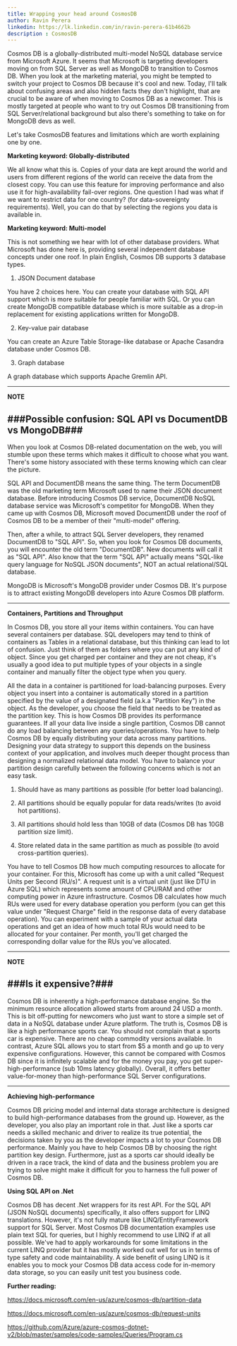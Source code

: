 ```yaml
---
title: Wrapping your head around CosmosDB
author: Ravin Perera
linkedin: https://lk.linkedin.com/in/ravin-perera-61b4662b
description : CosmosDB
---
```


Cosmos DB is a globally-distributed multi-model NoSQL database service from Microsoft Azure. It seems that Microsoft is targeting developers moving on from SQL Server as well as MongoDB to transition to Cosmos DB. When you look at the marketing material, you might be tempted to switch your project to Cosmos DB because it's cool and new. Today, I'll talk about confusing areas and also hidden facts they don't highlight, that are crucial to be aware of when moving to Cosmos DB as a newcomer. This is mostly targeted at people who want to try out Cosmos DB transitioning from SQL Server/relational background but also there's something to take on for MongoDB devs as well.

Let's take CosmosDB features and limitations which are worth explaining one by one.

**Marketing keyword: Globally-distributed**

We all know what this is. Copies of your data are kept around the world and users from different regions of the world can receive the data from the closest copy. You can use this feature for improving performance and also use it for high-availability fail-over regions. One question I had was what if we want to restrict data for one country? (for data-sovereignty requirements). Well, you can do that by selecting the regions you data is available in.

**Marketing keyword: Multi-model**

This is not something we hear with lot of other database providers. What Microsoft has done here is, providing several independent database concepts under one roof. In plain English, Cosmos DB supports 3 database types. 

 1) JSON Document database

 You have 2 choices here. You can create your database with SQL API support which is more suitable for people familiar with SQL. Or you  can create MongoDB compatible database which is more suitable as a drop-in replacement for existing applications written for MongoDB.

 2) Key-value pair database

 You can create an Azure Table Storage-like database or Apache Casandra database under Cosmos DB.

 3) Graph database

 A graph database which supports Apache Gremlin API.

---
**NOTE**

###Possible confusion: SQL API vs DocumentDB vs MongoDB###
------------------------------------------------------
When you look at Cosmos DB-related documentation on the web, you will stumble upon these terms which makes it difficult to choose what you want. There's some history associated with these terms knowing which can clear the picture.
	
SQL API and DocumentDB means the same thing. The term DocumentDB was the old marketing term Microsoft used to name their JSON document database. Before introducing Cosmos DB service, DocumentDB NoSQL database service was Microsoft's competitor for MongoDB. When they came up with Cosmos DB, Microsoft moved DocumentDB under the roof of Cosmos DB to be a member of their "multi-model" offering.
	
Then, after a while, to attract SQL Server developers, they renamed DocumentDB to "SQL API". So, when you look for Cosmos DB documents, you will encounter the old term "DocumentDB". New documents will call it as "SQL API". Also know that the term "SQL API" actually means "SQL-like query language for NoSQL JSON documents", NOT an actual relational/SQL database.
	
MongoDB is Microsoft's MongoDB provider under Cosmos DB. It's purpose is to attract existing MongoDB developers into Azure Cosmos DB platform.

---

**Containers, Partitions and Throughput**

In Cosmos DB, you store all your items within containers. You can have several containers per database. SQL developers may tend to think of containers as Tables in a relational database, but this thinking can lead to lot of confusion. Just think of them as folders where you can put any kind of object. Since you get charged per container and they are not cheap, it's usually a good idea to put multiple types of your objects in a single container and manually filter the object type when you query.

All the data in a container is partitioned for load-balancing purposes. Every object you insert into a container is automatically stored in a partition specified by the value of a designated field (a.k.a "Partition Key") in the object. As the developer, you choose the field that needs to be treated as the partition key. This is how Cosmos DB provides its performance guarantees. If all your data live inside a single partition, Cosmos DB cannot do any load balancing between any queries/operations. You have to help Cosmos DB by equally distributing your data across many partitions. Designing your data strategy to support this depends on the business context of your application, and involves much deeper thought process than designing a normalized relational data model. You have to balance your partition design carefully between the following concerns which is not an easy task.

1. Should have as many partitions as possible (for better load balancing).

2. All partitions should be equally popular for data reads/writes (to avoid hot partitions).

3. All partitions should hold less than 10GB of data (Cosmos DB has 10GB partition size limit).

4. Store related data in the same partition as much as possible (to avoid cross-partition queries).

You have to tell Cosmos DB how much computing resources to allocate for your container. For this, Microsoft has come up with a unit called "Request Units per Second (RU/s)". A request unit is a virtual unit (just like DTU in Azure SQL) which represents some amount of CPU/RAM and other computing power in Azure infrastructure. Cosmos DB calculates how much RUs were used for every database operation you perform (you can get this value under "Request Charge" field in the response data of every database operation). You can experiment with a sample of your actual data operations and get an idea of how much total RUs would need to be allocated for your container. Per month, you'll get charged the corresponding dollar value for the RUs you've allocated.

---
**NOTE**

###Is it expensive?###
----------------
Cosmos DB is inherently a high-performance database engine. So the minimum resource allocation allowed starts from around 24 USD a month. This is bit off-putting for newcomers who just want to store a simple set of data in a NoSQL database under Azure platform. The truth is, Cosmos DB is like a high performance sports car. You should not complain that a sports car is expensive. There are no cheap commodity versions available. In contrast, Azure SQL allows you to start from $5 a month and go up to very expensive configurations. However, this cannot be compared with Cosmos DB since it is infinitely scalable and for the money you pay, you get super-high-performance (sub 10ms latency globally). Overall, it offers better value-for-money than high-performance SQL Server configurations.

---

**Achieving high-performance**

Cosmos DB pricing model and internal data storage architecture is designed to build high-performance databases from the ground up. However, as the developer, you also play an important role in that. Just like a sports car needs a skilled mechanic and driver to realize its true potential, the decisions taken by you as the developer impacts a lot to your Cosmos DB performance. Mainly you have to help Cosmos DB by choosing the right partition key design. Furthermore, just as a sports car should ideally be driven in a race track, the kind of data and the business problem you are trying to solve might make it difficult for you to harness the full power of Cosmos DB.

**Using SQL API on .Net**

Cosmos DB has decent .Net wrappers for its rest API. For the SQL API (JSON NoSQL documents) specifically, it also offers support for LINQ translations. However, it's not fully mature like LINQ/EntityFramework support for SQL Server. Most Cosmos DB documentation examples use plain text SQL for queries, but I highly recommend to use LINQ if at all possible. We've had to apply workarounds for some limitations in the current LINQ provider but it has mostly worked out well for us in terms of type safety and code maintainability. A side benefit of using LINQ is it enables you to mock your Cosmos DB data access code for in-memory data storage, so you can easily unit test you business code.

**Further reading:**

https://docs.microsoft.com/en-us/azure/cosmos-db/partition-data

https://docs.microsoft.com/en-us/azure/cosmos-db/request-units

https://github.com/Azure/azure-cosmos-dotnet-v2/blob/master/samples/code-samples/Queries/Program.cs

